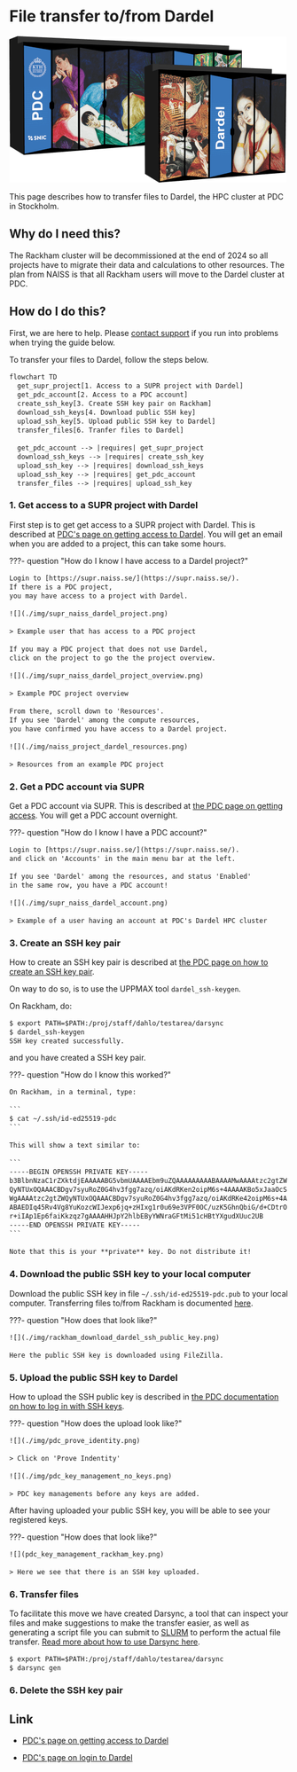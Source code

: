 # File transfer to/from Dardel

![Dardel server racks](./img/dardel_racks.png)

This page describes how to transfer files to Dardel,
the HPC cluster at PDC in Stockholm.

## Why do I need this?

The Rackham cluster will be decommissioned at the end of 2024 
so all projects have to migrate their data and calculations to other resources. 
The plan from NAISS is that all Rackham users will move to 
the Dardel cluster at PDC.

## How do I do this?

First, we are here to help.
Please [contact support](../support.md) if you run into problems
when trying the guide below.

To transfer your files to Dardel, follow the steps below.

```mermaid
flowchart TD
  get_supr_project[1. Access to a SUPR project with Dardel]
  get_pdc_account[2. Access to a PDC account]
  create_ssh_key[3. Create SSH key pair on Rackham]
  download_ssh_keys[4. Download public SSH key]
  upload_ssh_key[5. Upload public SSH key to Dardel]
  transfer_files[6. Tranfer files to Dardel]
  
  get_pdc_account --> |requires| get_supr_project 
  download_ssh_keys --> |requires| create_ssh_key
  upload_ssh_key --> |requires| download_ssh_keys
  upload_ssh_key --> |requires| get_pdc_account
  transfer_files --> |requires| upload_ssh_key
```

### 1. Get access to a SUPR project with Dardel

First step is to get get access to a SUPR project with Dardel.
This is described at [PDC's page on getting access to Dardel](https://www.pdc.kth.se/support/documents/getting_access/get_access.html).
You will get an email when you are added to a project,
this can take some hours.

???- question "How do I know I have access to a Dardel project?"

    Login to [https://supr.naiss.se/](https://supr.naiss.se/).
    If there is a PDC project,
    you may have access to a project with Dardel.

    ![](./img/supr_naiss_dardel_project.png)

    > Example user that has access to a PDC project

    If you may a PDC project that does not use Dardel,
    click on the project to go the the project overview.

    ![](./img/supr_naiss_dardel_project_overview.png)

    > Example PDC project overview

    From there, scroll down to 'Resources'.
    If you see 'Dardel' among the compute resources, 
    you have confirmed you have access to a Dardel project.

    ![](./img/naiss_project_dardel_resources.png)

    > Resources from an example PDC project

### 2. Get a PDC account via SUPR

Get a PDC account via SUPR.
This is described at [the PDC page on getting access](https://www.pdc.kth.se/support/documents/getting_access/get_access.html#supr-account).
You will get a PDC account overnight.

???- question "How do I know I have a PDC account?"

    Login to [https://supr.naiss.se/](https://supr.naiss.se/).
    and click on 'Accounts' in the main menu bar at the left.

    If you see 'Dardel' among the resources, and status 'Enabled'
    in the same row, you have a PDC account!

    ![](./img/supr_naiss_dardel_account.png)

    > Example of a user having an account at PDC's Dardel HPC cluster

### 3. Create an SSH key pair

How to create an SSH key pair is
described  at [the PDC page on how to create an SSH key pair](https://www.pdc.kth.se/support/documents/login/ssh_login.html#how-to-create-ssh-key-pairs).

On way to do so, is to use the UPPMAX tool `dardel_ssh-keygen`.

On Rackham, do:

```
$ export PATH=$PATH:/proj/staff/dahlo/testarea/darsync
$ dardel_ssh-keygen
SSH key created successfully.
```

and you have created a SSH key pair.

???- question "How do I know this worked?"

    On Rackham, in a terminal, type:

    ```
    $ cat ~/.ssh/id-ed25519-pdc
    ```

    This will show a text similar to:

    ```
    -----BEGIN OPENSSH PRIVATE KEY-----
    b3BlbnNzaC1rZXktdjEAAAAABG5vbmUAAAAEbm9uZQAAAAAAAAABAAAAMwAAAAtzc2gtZW
    QyNTUxOQAAACBDgv7syuRoZ0G4hv3fgg7azq/oiAKdRKen2oipM6s+4AAAAKBo5xJaaOcS
    WgAAAAtzc2gtZWQyNTUxOQAAACBDgv7syuRoZ0G4hv3fgg7azq/oiAKdRKe42oipM6s+4A
    ABAEDIq45Rv4Vg8YuKozcWIJexp6jq+zHIxg1r0u69e3VPF0OC/uzK5GhnQbiG/d+CDtrO
    r+iIAp1Ep6faiKkzqz7gAAAAHHJpY2hlbEByYWNraGFtMi51cHBtYXgudXUuc2UB
    -----END OPENSSH PRIVATE KEY-----
    ```

    Note that this is your **private** key. Do not distribute it!

### 4. Download the public SSH key to your local computer

Download the public SSH key in file `~/.ssh/id-ed25519-pdc.pub`
to your local computer.
Transferring files to/from Rackham is documented [here](tranfer_rackham.md).

???- question "How does that look like?"

    ![](./img/rackham_download_dardel_ssh_public_key.png)

    Here the public SSH key is downloaded using FileZilla.

### 5. Upload the public SSH key to Dardel

How to upload the SSH public key is described
in [the PDC documentation on how to log in with SSH keys](https://www.pdc.kth.se/support/documents/login/ssh_login.html).

???- question "How does the upload look like?"

    ![](./img/pdc_prove_identity.png)

    > Click on 'Prove Indentity'

    ![](./img/pdc_key_management_no_keys.png)

    > PDC key managements before any keys are added.

After having uploaded your public SSH key, you will be able to see your registered keys.

???- question "How does that look like?"

    ![](pdc_key_management_rackham_key.png)

    > Here we see that there is an SSH key uploaded.

### 6. Transfer files

To facilitate this move we have created Darsync, 
a tool that can inspect your files and make suggestions 
to make the transfer easier, 
as well as generating a script file you can submit to [SLURM](slurm.md) 
to perform the actual file transfer. 
[Read more about how to use Darsync here](../cluster_guides/darsync.md).

```
$ export PATH=$PATH:/proj/staff/dahlo/testarea/darsync
$ darsync gen
```

### 6. Delete the SSH key pair


## Link

 * [PDC's page on getting access to Dardel](https://www.pdc.kth.se/support/documents/getting_access/get_access.html)

 * [PDC's page on login to Dardel](https://www.pdc.kth.se/support/documents/login/dardel.html)


